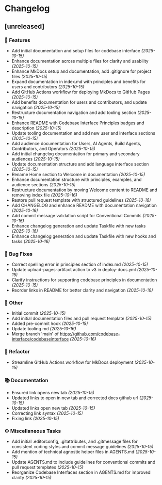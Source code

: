 # Changelog

## [unreleased]

### 🚀 Features

- Add initial documentation and setup files for codebase interface _(2025-10-15)_
- Enhance documentation across multiple files for clarity and usability _(2025-10-15)_
- Enhance MkDocs setup and documentation, add .gitignore for project files _(2025-10-15)_
- Expand documentation in index.md with principles and benefits for users and contributors _(2025-10-15)_
- Add GitHub Actions workflow for deploying MkDocs to GitHub Pages _(2025-10-15)_
- Add benefits documentation for users and contributors, and update navigation _(2025-10-15)_
- Restructure documentation navigation and add tooling section _(2025-10-15)_
- Enhance README with Codebase Interface Principles badges and description _(2025-10-15)_
- Update tooling documentation and add new user and interface sections _(2025-10-15)_
- Add audience documentation for Users, AI Agents, Build Agents, Contributors, and Operators _(2025-10-15)_
- Add initial changelog documentation for primary and secondary audiences _(2025-10-15)_
- Update documentation structure and add language interface section _(2025-10-15)_
- Rename Home section to Welcome in documentation _(2025-10-15)_
- Enhance documentation structure with principles, examples, and audience sections _(2025-10-15)_
- Restructure documentation by moving Welcome content to README and removing index file _(2025-10-16)_
- Restore pull request template with structured guidelines _(2025-10-16)_
- Add CHANGELOG and enhance README with documentation navigation _(2025-10-16)_
- Add commit message validation script for Conventional Commits _(2025-10-16)_
- Enhance changelog generation and update Taskfile with new tasks _(2025-10-16)_
- Enhance changelog generation and update Taskfile with new hooks and tasks _(2025-10-16)_

### 🐛 Bug Fixes

- Correct spelling error in principles section of index.md _(2025-10-15)_
- Update upload-pages-artifact action to v3 in deploy-docs.yml _(2025-10-15)_
- Clarify instructions for supporting codebase principles in documentation _(2025-10-15)_
- Reorder links in README for better clarity and navigation _(2025-10-16)_

### 💼 Other

- Initial commit _(2025-10-15)_
- Add initial documentation files and pull request template _(2025-10-15)_
- Added pre-commit hook _(2025-10-15)_
- Update tooling.md _(2025-10-16)_
- Merge branch 'main' of https://github.com/codebase-interface/codebaseinterface _(2025-10-16)_

### 🚜 Refactor

- Streamline GitHub Actions workflow for MkDocs deployment _(2025-10-15)_

### 📚 Documentation

- Ensured link opens new tab _(2025-10-15)_
- Updated links to open in new tab and corrected docs github url _(2025-10-15)_
- Updated links open new tab _(2025-10-15)_
- Correcting link syntax _(2025-10-15)_
- Fixing link _(2025-10-15)_

### ⚙️ Miscellaneous Tasks

- Add initial .editorconfig, .gitattributes, and .gitmessage files for consistent coding styles and commit message guidelines _(2025-10-15)_
- Add mention of technical agnostic helper files in AGENTS.md _(2025-10-15)_
- Update AGENTS.md to include guidelines for conventional commits and pull request templates _(2025-10-15)_
- Reorganize Codebase Interfaces section in AGENTS.md for improved clarity _(2025-10-15)_
<!-- generated by git-cliff -->
